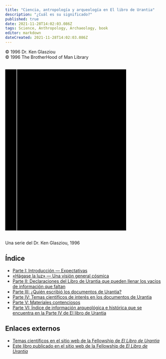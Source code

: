 ```yaml
---
title: "Ciencia, antropología y arqueología en El libro de Urantia"
description: "¿Cuál es su significado?"
published: true
date: 2021-11-28T14:02:03.086Z
tags: Science, Anthropology, Archaeology, book
editor: markdown
dateCreated: 2021-11-28T14:02:03.086Z
---
```


<p class="v-card v-sheet theme--light gray lighten-3 px-2 py-1">© 1996 Dr. Ken Glasziou<br>© 1996 The BrotherHood of Man Library</p>

<br>

<div class="urantiapedia-book-front urantiapedia-book-readers">
<svg xmlns="http://www.w3.org/2000/svg" width="102.6mm" height="136.8mm" viewBox="0 0 102.6 136.8" version="1.1">
	<g transform="translate(-7,-5)">
		<rect width="9.6" height="136.8" x="7" y="5" />
		<rect width="96.9" height="136.8" x="17" y="5" />
		<text style="font-size:5px;" x="61" y="22">Dr. Ken Glasziou</text>
		<text style="font-size:9px" x="61" y="60">Ciencia,</text>
		<text style="font-size:9px" x="61" y="70">antropología</text>
		<text style="font-size:9px" x="61" y="80">y arqueología en</text>
		<text style="font-size:9px" x="61" y="90">El Libro de Urantia</text>
	</g>
</svg>
</div>

<br>

Una serie del Dr. Ken Glasziou, 1996

## Índice

- [Parte I: Introducción — Expectativas](/es/book/Ken_Glasziou/Science_Anthropology_and_Archaeology_in_The_Urantia_Book/1)
- [«Hágase la luz» — Una visión general cósmica](/es/book/Ken_Glasziou/Science_Anthropology_and_Archaeology_in_The_Urantia_Book/1#let-there-be-lighta-cosmic-overview)
- [Parte II: Declaraciones del Libro de Urantia que pueden llenar los vacíos de información que faltan](/es/book/Ken_Glasziou/Science_Anthropology_and_Archaeology_in_The_Urantia_Book/2)
- [Parte III: ¿Quién escribió los documentos de Urantia?](/es/book/Ken_Glasziou/Science_Anthropology_and_Archaeology_in_The_Urantia_Book/3)
- [Parte IV: Temas científicos de interés en los documentos de Urantia](/es/book/Ken_Glasziou/Science_Anthropology_and_Archaeology_in_The_Urantia_Book/4)
- [Parte V: Materiales contenciosos](/es/book/Ken_Glasziou/Science_Anthropology_and_Archaeology_in_The_Urantia_Book/5)
- [Parte VI: Índice de información arqueológica e histórica que se encuentra en la Parte IV de El libro de Urantia](/es/book/Ken_Glasziou/Science_Anthropology_and_Archaeology_in_The_Urantia_Book/6)


## Enlaces externos

- [Temas científicos en el sitio web de la Fellowship de _El Libro de Urantia_](https://urantiabook.org/Science-Topics-in-The-Urantia-Book)
- [Este libro publicado en el sitio web de la Fellowship de _El Libro de Urantia_](https://archive.urantiabook.org/archive/readers/doc181.htm)









